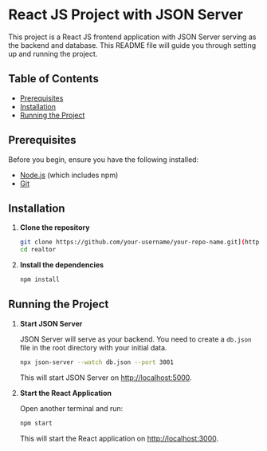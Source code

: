 # React JS Project with JSON Server

This project is a React JS frontend application with JSON Server serving as the backend and database. This README file will guide you through setting up and running the project.

## Table of Contents
- [Prerequisites](#prerequisites)
- [Installation](#installation)
- [Running the Project](#running-the-project)
## Prerequisites

Before you begin, ensure you have the following installed:
- [Node.js](https://nodejs.org/en/download/) (which includes npm)
- [Git](https://git-scm.com/downloads)

## Installation

1. **Clone the repository**

    ```bash
   git clone https://github.com/your-username/your-repo-name.git](https://github.com/Anirudh-Brillio/realtor_project.git
    cd realtor
    ```

2. **Install the dependencies**

    ```bash
    npm install
    ```

## Running the Project

1. **Start JSON Server**

    JSON Server will serve as your backend. You need to create a `db.json` file in the root directory with your initial data.

    ```bash
    npx json-server --watch db.json --port 3001
    ```

    This will start JSON Server on [http://localhost:5000](http://localhost:5000).

2. **Start the React Application**

    Open another terminal and run:

    ```bash
    npm start
    ```

    This will start the React application on [http://localhost:3000](http://localhost:3000).


